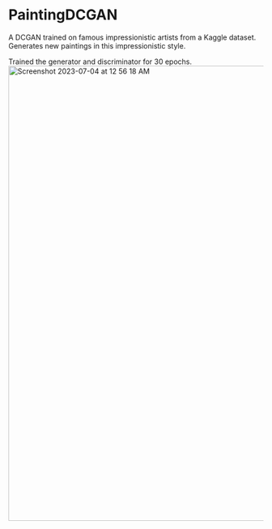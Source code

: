 # PaintingDCGAN
A DCGAN trained on famous impressionistic artists from a Kaggle dataset. Generates new paintings in this impressionistic style.

Trained the generator and discriminator for 30 epochs. 
<img width="900" alt="Screenshot 2023-07-04 at 12 56 18 AM" src="https://github.com/mrin-tech/PaintingDCGAN/assets/76796079/74743b2a-0626-4862-8a34-d9f9d17cc4b7">



